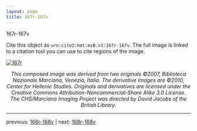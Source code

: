 ```yaml
---
layout: page
title: 167r-167v
---
```


167r-167v

Cite this object as `urn:cite2:hmt:msB.v1:167r-167v`. The full image is linked to a citation tool you can use to cite regions of the image.

[![167r](http://www.homermultitext.org/iipsrv?IIIF=/project/homer/pyramidal/deepzoom/hmt/vbbifolio/v1/vb_166v_167r.tif/full/800,/0/default.jpg)](http://www.homermultitext.org/ict2/?urn=urn:cite2:hmt:vbbifolio.v1:vb_166v_167r) 

<p style="text-align: center; font-style: italic;">This composed image was derived from two originals ©2007, Biblioteca Nazionale Marciana, Venezia, Italia. The derivative images are ©2010, Center for Hellenic Studies. Originals and derivatives are licensed under the Creative Commons Attribution-Noncommercial-Share Alike 3.0 License. The CHS/Marciana Imaging Project was directed by David Jacobs of the British Library.</p>

---

previous: [166r-166v](../166r-166v/) | next: [168r-168v](../168r-168v/)